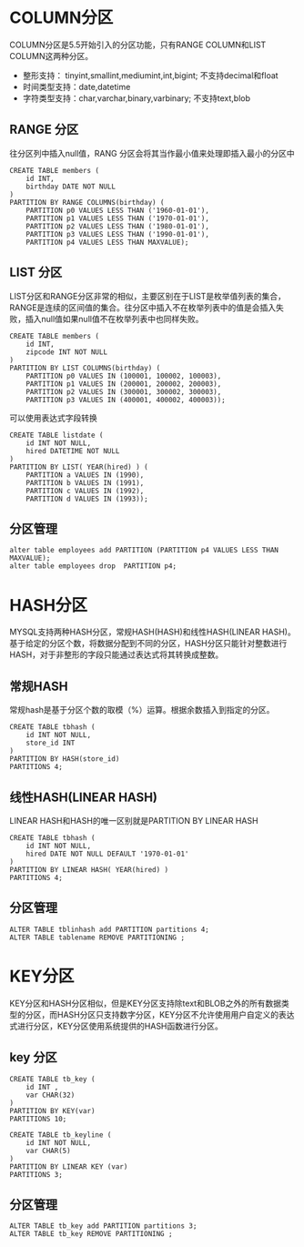 # COLUMN分区
COLUMN分区是5.5开始引入的分区功能，只有RANGE COLUMN和LIST COLUMN这两种分区。
- 整形支持：        tinyint,smallint,mediumint,int,bigint; 不支持decimal和float
- 时间类型支持：date,datetime
- 字符类型支持：char,varchar,binary,varbinary; 不支持text,blob

## RANGE 分区
往分区列中插入null值，RANG 分区会将其当作最小值来处理即插入最小的分区中  
```
CREATE TABLE members (
    id INT,
    birthday DATE NOT NULL
)
PARTITION BY RANGE COLUMNS(birthday) (
    PARTITION p0 VALUES LESS THAN ('1960-01-01'),
    PARTITION p1 VALUES LESS THAN ('1970-01-01'),
    PARTITION p2 VALUES LESS THAN ('1980-01-01'),
    PARTITION p3 VALUES LESS THAN ('1990-01-01'),
    PARTITION p4 VALUES LESS THAN MAXVALUE);
```

## LIST 分区
LIST分区和RANGE分区非常的相似，主要区别在于LIST是枚举值列表的集合，RANGE是连续的区间值的集合。往分区中插入不在枚举列表中的值是会插入失败，插入null值如果null值不在枚举列表中也同样失败。  
```
CREATE TABLE members (
    id INT,
    zipcode INT NOT NULL
)
PARTITION BY LIST COLUMNS(birthday) (
    PARTITION p0 VALUES IN (100001, 100002, 100003),
    PARTITION p1 VALUES IN (200001, 200002, 200003),
    PARTITION p2 VALUES IN (300001, 300002, 300003),
    PARTITION p3 VALUES IN (400001, 400002, 400003));
```

可以使用表达式字段转换  
```
CREATE TABLE listdate (
    id INT NOT NULL,
    hired DATETIME NOT NULL
)
PARTITION BY LIST( YEAR(hired) ) (
    PARTITION a VALUES IN (1990),
    PARTITION b VALUES IN (1991),
    PARTITION c VALUES IN (1992),
    PARTITION d VALUES IN (1993));
```

## 分区管理
```
alter table employees add PARTITION (PARTITION p4 VALUES LESS THAN MAXVALUE);
alter table employees drop  PARTITION p4;
```
  
    
# HASH分区
MYSQL支持两种HASH分区，常规HASH(HASH)和线性HASH(LINEAR HASH)。  
基于给定的分区个数，将数据分配到不同的分区，HASH分区只能针对整数进行HASH，对于非整形的字段只能通过表达式将其转换成整数。  

## 常规HASH
常规hash是基于分区个数的取模（%）运算。根据余数插入到指定的分区。  
```
CREATE TABLE tbhash (
    id INT NOT NULL,
    store_id INT
)
PARTITION BY HASH(store_id)
PARTITIONS 4;
```
## 线性HASH(LINEAR HASH)
LINEAR HASH和HASH的唯一区别就是PARTITION BY LINEAR HASH  
```
CREATE TABLE tbhash (
    id INT NOT NULL,
    hired DATE NOT NULL DEFAULT '1970-01-01'
)
PARTITION BY LINEAR HASH( YEAR(hired) )
PARTITIONS 4;
```

## 分区管理
```
ALTER TABLE tblinhash add PARTITION partitions 4;
ALTER TABLE tablename REMOVE PARTITIONING ;
```

# KEY分区
KEY分区和HASH分区相似，但是KEY分区支持除text和BLOB之外的所有数据类型的分区，而HASH分区只支持数字分区，KEY分区不允许使用用户自定义的表达式进行分区，KEY分区使用系统提供的HASH函数进行分区。
## key 分区
```
CREATE TABLE tb_key (
    id INT ,
    var CHAR(32) 
)
PARTITION BY KEY(var)
PARTITIONS 10;
```
```
CREATE TABLE tb_keyline (
    id INT NOT NULL,
    var CHAR(5)
)
PARTITION BY LINEAR KEY (var)
PARTITIONS 3;
```

## 分区管理
```
ALTER TABLE tb_key add PARTITION partitions 3;
ALTER TABLE tb_key REMOVE PARTITIONING ;
```
